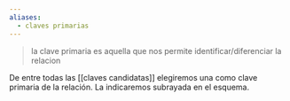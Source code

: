 ```yaml
---
aliases:
  - claves primarias
---
```

>la clave primaria es aquella que nos permite identificar/diferenciar la relacion


De entre todas las [[claves candidatas]] elegiremos una como clave primaria de la relación. La indicaremos subrayada en el esquema.